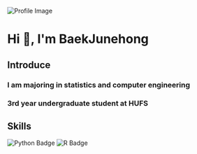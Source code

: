 <!-- 프로필 이미지와 소개 -->
![Profile Image](https://capsule-render.vercel.app/api?type=Soft&color=F7EFE9&height=150&section=header&text=Baek's%20GitHub&fontSize=50&fontAlign=25&fontAlignY=40)

# Hi 👋, I'm BaekJunehong

## Introduce
### I am majoring in statistics and computer engineering
### 3rd year undergraduate student at HUFS

<!-- 기술 스택 -->
## Skills
![Python Badge](https://img.shields.io/badge/Python-3776AB?style=flat&logo=Python&logoColor=white)
![R Badge](https://img.shields.io/badge/R-276DC3?style=flat&logo=R&logoColor=white)



